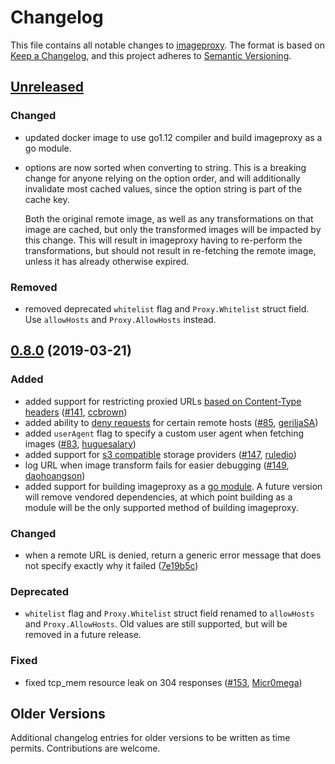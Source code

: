 # Changelog

This file contains all notable changes to
[imageproxy](https://github.com/willnorris/imageproxy).  The format is based on
[Keep a Changelog](https://keepachangelog.com/en/1.0.0/), and this project
adheres to [Semantic Versioning](https://semver.org/spec/v2.0.0.html).

## [Unreleased]

### Changed
 - updated docker image to use go1.12 compiler and build imageproxy as a go module.

 - options are now sorted when converting to string.  This is a breaking change
   for anyone relying on the option order, and will additionally invalidate
   most cached values, since the option string is part of the cache key.

   Both the original remote image, as well as any transformations on that image
   are cached, but only the transformed images will be impacted by this change.
   This will result in imageproxy having to re-perform the transformations, but
   should not result in re-fetching the remote image, unless it has already
   otherwise expired.

### Removed
 - removed deprecated `whitelist` flag and `Proxy.Whitelist` struct field. Use
   `allowHosts` and `Proxy.AllowHosts` instead.

## [0.8.0] (2019-03-21)

### Added
 - added support for restricting proxied URLs [based on Content-Type
   headers](https://github.com/willnorris/imageproxy#allowed-content-type-list)
   ([#141](https://github.com/willnorris/imageproxy/pull/141),
   [ccbrown](https://github.com/ccbrown))
 - added ability to [deny requests](https://github.com/willnorris/imageproxy#allowed-and-denied-hosts-list)
   for certain remote hosts
   ([#85](https://github.com/willnorris/imageproxy/pull/85),
   [geriljaSA](https://github.com/geriljaSA))
 - added `userAgent` flag to specify a custom user agent when fetching images
   ([#83](https://github.com/willnorris/imageproxy/pull/83),
   [huguesalary](https://github.com/huguesalary))
 - added support for [s3 compatible](https://github.com/willnorris/imageproxy#cache)
   storage providers
   ([#147](https://github.com/willnorris/imageproxy/pull/147),
   [ruledio](https://github.com/ruledio))
 - log URL when image transform fails for easier debugging
   ([#149](https://github.com/willnorris/imageproxy/pull/149),
   [daohoangson](https://github.com/daohoangson))
 - added support for building imageproxy as a [go module](https://golang.org/wiki/Modules).
   A future version will remove vendored dependencies, at which point building
   as a module will be the only supported method of building imageproxy.

### Changed
 - when a remote URL is denied, return a generic error message that does not specify exactly why it failed
   ([7e19b5c](https://github.com/willnorris/imageproxy/commit/7e19b5c))

### Deprecated
 - `whitelist` flag and `Proxy.Whitelist` struct field renamed to `allowHosts`
   and `Proxy.AllowHosts`.  Old values are still supported, but will be removed
   in a future release.

### Fixed
 - fixed tcp_mem resource leak on 304 responses
   ([#153](https://github.com/willnorris/imageproxy/pull/153),
   [Micr0mega](https://github.com/Micr0mega))

## Older Versions

Additional changelog entries for older versions to be written as time permits.
Contributions are welcome.

[Unreleased]: https://github.com/willnorris/imageproxy/compare/v0.8.0...HEAD
[0.8.0]: https://github.com/willnorris/imageproxy/compare/v0.7.0...v0.8.0
